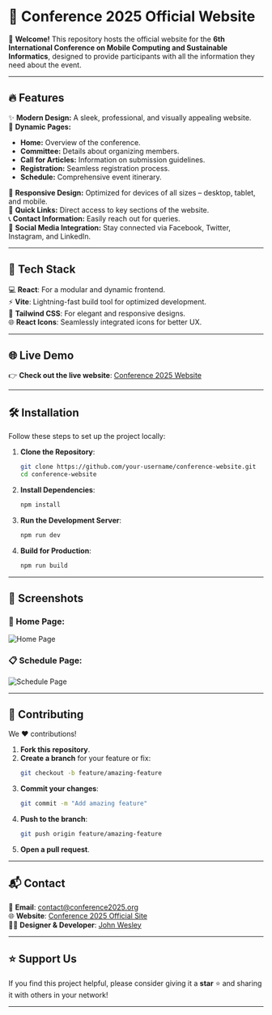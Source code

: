 # 🌟 **Conference 2025 Official Website**  

🎉 **Welcome!** This repository hosts the official website for the **6th International Conference on Mobile Computing and Sustainable Informatics**, designed to provide participants with all the information they need about the event.  

---

## 🔥 **Features**  

✨ **Modern Design:** A sleek, professional, and visually appealing website.  
📄 **Dynamic Pages:**  
   - **Home:** Overview of the conference.  
   - **Committee:** Details about organizing members.  
   - **Call for Articles:** Information on submission guidelines.  
   - **Registration:** Seamless registration process.  
   - **Schedule:** Comprehensive event itinerary.  

📱 **Responsive Design:** Optimized for devices of all sizes – desktop, tablet, and mobile.  
🔗 **Quick Links:** Direct access to key sections of the website.  
📞 **Contact Information:** Easily reach out for queries.  
📱 **Social Media Integration:** Stay connected via Facebook, Twitter, Instagram, and LinkedIn.  

---

## 🚀 **Tech Stack**  

💻 **React**: For a modular and dynamic frontend.  
⚡ **Vite**: Lightning-fast build tool for optimized development.  
🎨 **Tailwind CSS**: For elegant and responsive designs.  
🌐 **React Icons**: Seamlessly integrated icons for better UX.  

---

## 🌐 **Live Demo**  

👉 **Check out the live website**: [Conference 2025 Website](https://conference2025.org)  

---

## 🛠️ **Installation**  

Follow these steps to set up the project locally:  

1. **Clone the Repository**:  
   ```bash  
   git clone https://github.com/your-username/conference-website.git  
   cd conference-website  
   ```  

2. **Install Dependencies**:  
   ```bash  
   npm install  
   ```  

3. **Run the Development Server**:  
   ```bash  
   npm run dev  
   ```  

4. **Build for Production**:  
   ```bash  
   npm run build  
   ```  

---

## 📸 **Screenshots**  

### 🌟 Home Page:  
![Home Page](https://via.placeholder.com/1200x600.png?text=Home+Page+Preview)  

### 📋 Schedule Page:  
![Schedule Page](https://via.placeholder.com/1200x600.png?text=Schedule+Page+Preview)  

---

## 🤝 **Contributing**  

We ❤️ contributions!  

1. **Fork this repository**.  
2. **Create a branch** for your feature or fix:  
   ```bash  
   git checkout -b feature/amazing-feature  
   ```  
3. **Commit your changes**:  
   ```bash  
   git commit -m "Add amazing feature"  
   ```  
4. **Push to the branch**:  
   ```bash  
   git push origin feature/amazing-feature  
   ```  
5. **Open a pull request**.  

---

## 📬 **Contact**  

📧 **Email**: [contact@conference2025.org](mailto:contact@conference2025.org)  
🌐 **Website**: [Conference 2025 Official Site](https://conference2025.org)  
👨‍💻 **Designer & Developer**: [John Wesley](https://linkedin.com/in/john-wesley-6707ab258)  

---

## ⭐ **Support Us**  

If you find this project helpful, please consider giving it a **star** ⭐ and sharing it with others in your network!  

---
